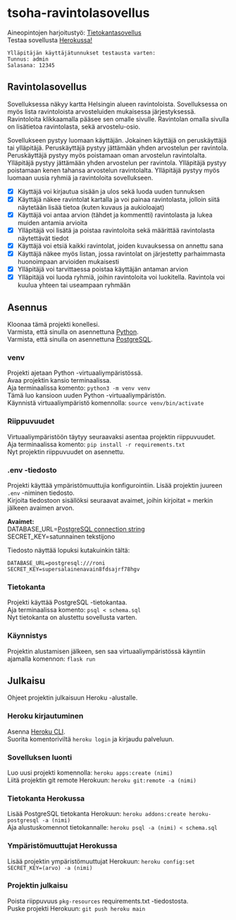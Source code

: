 # tsoha-ravintolasovellus

Aineopintojen harjoitustyö: [Tietokantasovellus](https://hy-tsoha.github.io/materiaali/)  
Testaa sovellusta [Herokussa!](https://tsoha-2022-ravintolasovellus.herokuapp.com/)

```
Ylläpitäjän käyttäjätunnukset testausta varten:
Tunnus: admin
Salasana: 12345
```

## Ravintolasovellus

Sovelluksessa näkyy kartta Helsingin alueen ravintoloista. Sovelluksessa on myös lista ravintoloista arvosteluiden mukaisessa järjestyksessä. Ravintoloita klikkaamalla pääsee sen omalle sivulle. Ravintolan omalla sivulla on lisätietoa ravintolasta, sekä arvostelu-osio.

Sovellukseen pystyy luomaan käyttäjän. Jokainen käyttäjä on peruskäyttäjä tai ylläpitäjä. Peruskäyttäjä pystyy jättämään yhden arvostelun per ravintola. Peruskäyttäjä pystyy myös poistamaan oman arvostelun ravintolalta. Ylläpitäjä pystyy jättämään yhden arvostelun per ravintola. Ylläpitäjä pystyy poistamaan kenen tahansa arvostelun ravintolalta. Ylläpitäjä pystyy myös luomaan uusia ryhmiä ja ravintoloita sovellukseen.

- [x] Käyttäjä voi kirjautua sisään ja ulos sekä luoda uuden tunnuksen
- [x] Käyttäjä näkee ravintolat kartalla ja voi painaa ravintolasta, jolloin siitä näytetään lisää tietoa (kuten kuvaus ja aukioloajat)
- [x] Käyttäjä voi antaa arvion (tähdet ja kommentti) ravintolasta ja lukea muiden antamia arvioita
- [x] Ylläpitäjä voi lisätä ja poistaa ravintoloita sekä määrittää ravintolasta näytettävät tiedot
- [x] Käyttäjä voi etsiä kaikki ravintolat, joiden kuvauksessa on annettu sana
- [x] Käyttäjä näkee myös listan, jossa ravintolat on järjestetty parhaimmasta huonoimpaan arvioiden mukaisesti
- [x] Ylläpitäjä voi tarvittaessa poistaa käyttäjän antaman arvion
- [x] Ylläpitäjä voi luoda ryhmiä, joihin ravintoloita voi luokitella. Ravintola voi kuulua yhteen tai useampaan ryhmään

## Asennus

Kloonaa tämä projekti konellesi.  
Varmista, että sinulla on asennettuna [Python](https://www.python.org/).  
Varmista, että sinulla on asennettuna [PostgreSQL](https://www.postgresql.org/).

### venv

Projekti ajetaan Python -virtuaaliympäristössä.  
Avaa projektin kansio terminaalissa.  
Aja terminaalissa komento: `python3 -m venv venv`  
Tämä luo kansioon uuden Python -virtuaaliympäristön.  
Käynnistä virtuaaliympäristö komennolla: `source venv/bin/activate`

### Riippuvuudet

Virtuaaliympäristöön täytyy seuraavaksi asentaa projektin riippuvuudet.  
Aja terminaalissa komento: `pip install -r requirements.txt`  
Nyt projektin riippuvuudet on asennettu.

### .env -tiedosto

Projekti käyttää ympäristömuuttujia konfigurointiin.
Lisää projektin juureen `.env` -niminen tiedosto.  
Kirjoita tiedostoon sisällöksi seuraavat avaimet, joihin kirjoitat = merkin jälkeen avaimen arvon.

**Avaimet:**  
DATABASE_URL=[PostgreSQL connection string](https://www.postgresql.org/docs/12/libpq-connect.html#LIBPQ-CONNSTRING)  
SECRET_KEY=satunnainen tekstijono

Tiedosto näyttää lopuksi kutakuinkin tältä:

```
DATABASE_URL=postgresql:///roni
SECRET_KEY=supersalainenavain8fdsajrf78hgv
```

### Tietokanta

Projekti käyttää PostgreSQL -tietokantaa.  
Aja terminaalissa komento: `psql < schema.sql`  
Nyt tietokanta on alustettu sovellusta varten.

### Käynnistys

Projektin alustamisen jälkeen, sen saa virtuaaliympäristössä käyntiin ajamalla komennon: `flask run`

## Julkaisu

Ohjeet projektin julkaisuun Heroku -alustalle.

### Heroku kirjautuminen

Asenna [Heroku CLI](https://devcenter.heroku.com/articles/heroku-cli).  
Suorita komentoriviltä `heroku login` ja kirjaudu palveluun.

### Sovelluksen luonti

Luo uusi projekti komennolla: `heroku apps:create (nimi)`  
Liitä projektin git remote Herokuun: `heroku git:remote -a (nimi)`

### Tietokanta Herokussa

Lisää PostgreSQL tietokanta Herokuun: `heroku addons:create heroku-postgresql -a (nimi)`  
Aja alustuskomennot tietokannalle: `heroku psql -a (nimi) < schema.sql`

### Ympäristömuuttujat Herokussa

Lisää projektin ympäristömuuttujat Herokuun: `heroku config:set SECRET_KEY=(arvo) -a (nimi)`

### Projektin julkaisu

Poista riippuvuus `pkg-resources` requirements.txt -tiedostosta.  
Puske projekti Herokuun: `git push heroku main`
